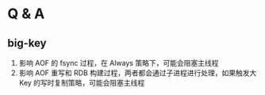 # Q & A

## big-key

1. 影响 AOF 的 fsync 过程，在 Always 策略下，可能会阻塞主线程
2. 影响 AOF 重写和 RDB 构建过程，两者都会通过子进程进行处理，如果触发大 Key 的写时复制策略，可能会阻塞主线程
